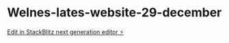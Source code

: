# Welnes-lates-website-29-december

[Edit in StackBlitz next generation editor ⚡️](https://stackblitz.com/~/github.com/bahauddinco/Welnes-lates-website-29-december)